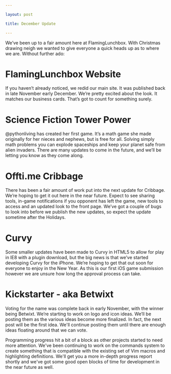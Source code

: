 ```yaml
---

layout: post

title: December Update 

---
```


We’ve been up to a fair amount here at FlamingLunchbox.  With Christmas drawing neigh we wanted to give everyone a quick heads up as to where we are.  Without further ado:

FlamingLunchbox Website
=======================

If you haven’t already noticed, we redid our main site.  It was published back in late November early December.  We’re pretty excited about the look.  It matches our business cards.  That’s got to count for something surely.  

Science Fiction Tower Power
===========================

@pythonliving has created her first game.  It’s a math game she made originally for her nieces and nephews, but is free for all.  Solving simply math problems you can explode spaceships and keep your planet safe from alien invaders.  There are many updates to come in the future, and we’ll be letting you know as they come along.

Offti.me Cribbage
=================

There has been a fair amount of work put into the next update for Cribbage.  We’re hoping to get it out here in the near future.  Expect to see sharing tools, in-game notifications if you opponent has left the game, new tools to access and an updated look to the front page.  We’ve got a couple of bugs to look into before we publish the new updates, so expect the update sometime after the Holidays.

Curvy
=====

Some smaller updates have been made to Curvy in HTML5 to allow for play in IE8 with a plugin download, but the big news is that we’ve started developing Curvy for the iPhone.  We’re hoping to get that out soon for everyone to enjoy in the New Year.  As this is our first iOS game submission however we are unsure how long the approval process can take.  

Kickstarter - aka Betwixt
=========================

Voting for the name was complete back in early November, with the winner being Betwixt.  We’re starting to work on logo and icon ideas.  We’ll be posting them as the various ideas become more finalized.  In fact, the next post will be the first idea.  We'll continue posting them until there are enough ideas floating around that we can vote.

Programming progress hit a bit of a block as other projects started to need more attention.  We've been continuing to work on the commands system to create something that is compatible with the existing set of Vim macros and highlighting definitions.  We'll get you a more in-depth progress report shortly and we've got some good open blocks of time for development in the near future as well.
